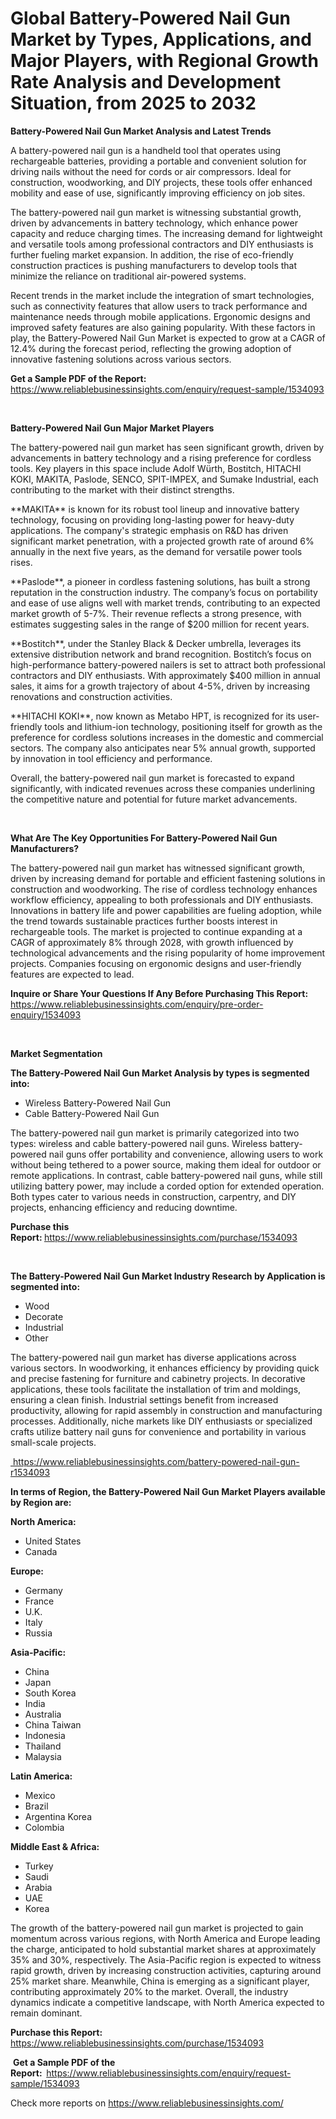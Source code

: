 <p><h1>Global Battery-Powered Nail Gun Market by Types, Applications, and Major Players, with Regional Growth Rate Analysis and Development Situation, from 2025 to 2032</h1></p><p><strong>Battery-Powered Nail Gun Market Analysis and Latest Trends</strong></p>
<p><p>A battery-powered nail gun is a handheld tool that operates using rechargeable batteries, providing a portable and convenient solution for driving nails without the need for cords or air compressors. Ideal for construction, woodworking, and DIY projects, these tools offer enhanced mobility and ease of use, significantly improving efficiency on job sites.</p><p>The battery-powered nail gun market is witnessing substantial growth, driven by advancements in battery technology, which enhance power capacity and reduce charging times. The increasing demand for lightweight and versatile tools among professional contractors and DIY enthusiasts is further fueling market expansion. In addition, the rise of eco-friendly construction practices is pushing manufacturers to develop tools that minimize the reliance on traditional air-powered systems.</p><p>Recent trends in the market include the integration of smart technologies, such as connectivity features that allow users to track performance and maintenance needs through mobile applications. Ergonomic designs and improved safety features are also gaining popularity. With these factors in play, the Battery-Powered Nail Gun Market is expected to grow at a CAGR of 12.4% during the forecast period, reflecting the growing adoption of innovative fastening solutions across various sectors.</p></p>
<p><strong>Get a Sample PDF of the Report:&nbsp;</strong> <a href="https://www.reliablebusinessinsights.com/enquiry/request-sample/1534093?utm_campaign=75&utm_medium=2&utm_source=Github&utm_content=ia&utm_term=27022025&utm_id=battery-powered-nail-gun">https://www.reliablebusinessinsights.com/enquiry/request-sample/1534093</a></p>
<p>&nbsp;</p>
<p><strong>Battery-Powered Nail Gun Major Market Players</strong></p>
<p><p>The battery-powered nail gun market has seen significant growth, driven by advancements in battery technology and a rising preference for cordless tools. Key players in this space include Adolf Würth, Bostitch, HITACHI KOKI, MAKITA, Paslode, SENCO, SPIT-IMPEX, and Sumake Industrial, each contributing to the market with their distinct strengths.</p><p>**MAKITA** is known for its robust tool lineup and innovative battery technology, focusing on providing long-lasting power for heavy-duty applications. The company's strategic emphasis on R&D has driven significant market penetration, with a projected growth rate of around 6% annually in the next five years, as the demand for versatile power tools rises.</p><p>**Paslode**, a pioneer in cordless fastening solutions, has built a strong reputation in the construction industry. The company’s focus on portability and ease of use aligns well with market trends, contributing to an expected market growth of 5-7%. Their revenue reflects a strong presence, with estimates suggesting sales in the range of $200 million for recent years.</p><p>**Bostitch**, under the Stanley Black & Decker umbrella, leverages its extensive distribution network and brand recognition. Bostitch’s focus on high-performance battery-powered nailers is set to attract both professional contractors and DIY enthusiasts. With approximately $400 million in annual sales, it aims for a growth trajectory of about 4-5%, driven by increasing renovations and construction activities.</p><p>**HITACHI KOKI**, now known as Metabo HPT, is recognized for its user-friendly tools and lithium-ion technology, positioning itself for growth as the preference for cordless solutions increases in the domestic and commercial sectors. The company also anticipates near 5% annual growth, supported by innovation in tool efficiency and performance. </p><p>Overall, the battery-powered nail gun market is forecasted to expand significantly, with indicated revenues across these companies underlining the competitive nature and potential for future market advancements.</p></p>
<p>&nbsp;</p>
<p><strong>What Are The Key Opportunities For Battery-Powered Nail Gun Manufacturers?</strong></p>
<p><p>The battery-powered nail gun market has witnessed significant growth, driven by increasing demand for portable and efficient fastening solutions in construction and woodworking. The rise of cordless technology enhances workflow efficiency, appealing to both professionals and DIY enthusiasts. Innovations in battery life and power capabilities are fueling adoption, while the trend towards sustainable practices further boosts interest in rechargeable tools. The market is projected to continue expanding at a CAGR of approximately 8% through 2028, with growth influenced by technological advancements and the rising popularity of home improvement projects. Companies focusing on ergonomic designs and user-friendly features are expected to lead.</p></p>
<p><strong>Inquire or Share Your Questions If Any Before Purchasing This Report:</strong> <a href="https://www.reliablebusinessinsights.com/enquiry/pre-order-enquiry/1534093?utm_campaign=75&utm_medium=2&utm_source=Github&utm_content=ia&utm_term=27022025&utm_id=battery-powered-nail-gun">https://www.reliablebusinessinsights.com/enquiry/pre-order-enquiry/1534093</a></p>
<p>&nbsp;</p>
<p><strong>Market Segmentation</strong></p>
<p><strong>The Battery-Powered Nail Gun Market Analysis by types is segmented into:</strong></p>
<p><ul><li>Wireless Battery-Powered Nail Gun</li><li>Cable Battery-Powered Nail Gun</li></ul></p>
<p><p>The battery-powered nail gun market is primarily categorized into two types: wireless and cable battery-powered nail guns. Wireless battery-powered nail guns offer portability and convenience, allowing users to work without being tethered to a power source, making them ideal for outdoor or remote applications. In contrast, cable battery-powered nail guns, while still utilizing battery power, may include a corded option for extended operation. Both types cater to various needs in construction, carpentry, and DIY projects, enhancing efficiency and reducing downtime.</p></p>
<p><strong>Purchase this Report:&nbsp;</strong><a href="https://www.reliablebusinessinsights.com/purchase/1534093?utm_campaign=75&utm_medium=2&utm_source=Github&utm_content=ia&utm_term=27022025&utm_id=battery-powered-nail-gun">https://www.reliablebusinessinsights.com/purchase/1534093</a></p>
<p>&nbsp;</p>
<p><strong>The Battery-Powered Nail Gun Market Industry Research by Application is segmented into:</strong></p>
<p><ul><li>Wood</li><li>Decorate</li><li>Industrial</li><li>Other</li></ul></p>
<p><p>The battery-powered nail gun market has diverse applications across various sectors. In woodworking, it enhances efficiency by providing quick and precise fastening for furniture and cabinetry projects. In decorative applications, these tools facilitate the installation of trim and moldings, ensuring a clean finish. Industrial settings benefit from increased productivity, allowing for rapid assembly in construction and manufacturing processes. Additionally, niche markets like DIY enthusiasts or specialized crafts utilize battery nail guns for convenience and portability in various small-scale projects.</p></p>
<p><a href="https://www.reliablebusinessinsights.com/battery-powered-nail-gun-r1534093?utm_campaign=75&utm_medium=2&utm_source=Github&utm_content=ia&utm_term=27022025&utm_id=battery-powered-nail-gun">&nbsp;https://www.reliablebusinessinsights.com/battery-powered-nail-gun-r1534093</a></p>
<p><strong>In terms of Region, the Battery-Powered Nail Gun Market Players available by Region are:</strong></p>
<p>
    <p> <strong> North America: </strong>
        <ul>
            <li>United States</li>
            <li>Canada</li>
        </ul>
        </p> 
    <p> <strong> Europe: </strong>
        <ul>
            <li>Germany</li>
            <li>France</li>
            <li>U.K.</li>
            <li>Italy</li>
            <li>Russia</li>
        </ul>
        </p> 
    <p> <strong> Asia-Pacific: </strong>
        <ul>
            <li>China</li>
            <li>Japan</li>
            <li>South Korea</li>
            <li>India</li>
            <li>Australia</li>
            <li>China Taiwan</li>
            <li>Indonesia</li>
            <li>Thailand</li>
            <li>Malaysia</li>
        </ul>
        </p> 
    <p> <strong> Latin America: </strong>
        <ul>
            <li>Mexico</li>
            <li>Brazil</li>
            <li>Argentina Korea</li>
            <li>Colombia</li>
        </ul>
        </p> 
    <p> <strong> Middle East & Africa: </strong>
        <ul>
            <li>Turkey</li>
            <li>Saudi</li>
            <li>Arabia</li>
            <li>UAE</li>
            <li>Korea</li>
        </ul>
    </p>
    </p>
<p><p>The growth of the battery-powered nail gun market is projected to gain momentum across various regions, with North America and Europe leading the charge, anticipated to hold substantial market shares at approximately 35% and 30%, respectively. The Asia-Pacific region is expected to witness rapid growth, driven by increasing construction activities, capturing around 25% market share. Meanwhile, China is emerging as a significant player, contributing approximately 20% to the market. Overall, the industry dynamics indicate a competitive landscape, with North America expected to remain dominant.</p></p>
<p><strong>Purchase this Report: </strong><a href="https://www.reliablebusinessinsights.com/purchase/1534093?utm_campaign=75&utm_medium=2&utm_source=Github&utm_content=ia&utm_term=27022025&utm_id=battery-powered-nail-gun">https://www.reliablebusinessinsights.com/purchase/1534093</a></p>
<p>&nbsp;<strong>Get a Sample PDF of the Report:&nbsp;&nbsp;</strong><a href="https://www.reliablebusinessinsights.com/enquiry/request-sample/1534093?utm_campaign=75&utm_medium=2&utm_source=Github&utm_content=ia&utm_term=27022025&utm_id=battery-powered-nail-gun">https://www.reliablebusinessinsights.com/enquiry/request-sample/1534093</a></p>
<p><strong></strong></p>
<p>Check more reports on <a href="https://www.reliablebusinessinsights.com/?utm_campaign=75&utm_medium=2&utm_source=Github&utm_content=ia&utm_term=27022025&utm_id=battery-powered-nail-gun">https://www.reliablebusinessinsights.com/</a></p>